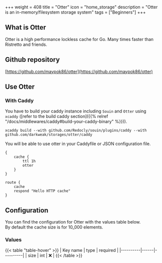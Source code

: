 +++
weight = 408
title = "Otter"
icon = "home_storage"
description = "Otter is an in-memory/filesystem storage system"
tags = ["Beginners"]
+++

## What is Otter
Otter is a high performance lockless cache for Go. Many times faster than Ristretto and friends.

## Github repository
[https://github.com/maypok86/otter](https://github.com/maypok86/otter)

## Use Otter
### With Caddy
You have to build your caddy instance including `Souin` and `Otter` using `xcaddy` ([refer to the build caddy section]({{% relref "/docs/middlewares/caddy#build-your-caddy-binary" %}})).
```shell
xcaddy build --with github.com/Redocly/souin/plugins/caddy --with github.com/darkweak/storages/otter/caddy
```
You will be able to use otter in your Caddyfile or JSON configuration file.
```caddyfile
{
    cache {
        ttl 1h
        otter
    }
}

route {
    cache
    respond "Hello HTTP cache"
}
```

## Configuration
You can find the configuration for Otter with the values table below.  
By default the cache size is for 10_000 elements.

### Values
{{< table "table-hover" >}}
| Key name | type | required |
|----------|------|----------|
| size     | int  | ❌       |
{{< /table >}}
